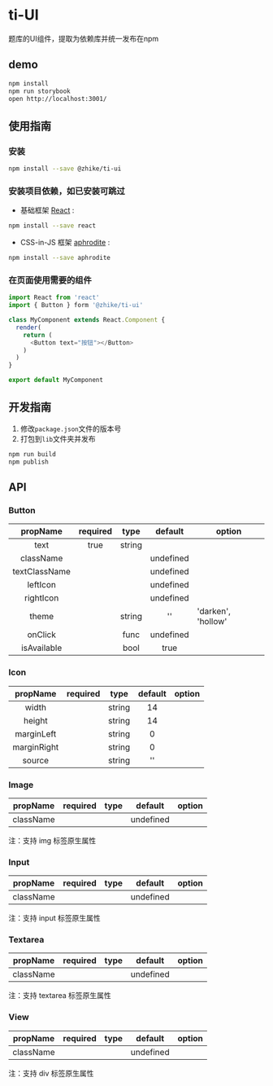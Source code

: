 # ti-UI
题库的UI组件，提取为依赖库并统一发布在npm

## demo

```bash
npm install
npm run storybook
open http://localhost:3001/
```

## 使用指南

### 安装

```bash
npm install --save @zhike/ti-ui
```

### 安装项目依赖，如已安装可跳过

*  基础框架 [React][1] :
```bash
npm install --save react
```
*  CSS-in-JS 框架 [aphrodite][2] :
```bash
npm install --save aphrodite
```

### 在页面使用需要的组件

```javascript
import React from 'react'
import { Button } form '@zhike/ti-ui'

class MyComponent extends React.Component {
  render(
    return (
      <Button text="按钮"></Button>
    )
  )
}

export default MyComponent
```

## 开发指南

1. 修改`package.json`文件的版本号
2. 打包到`lib`文件夹并发布

```bash
npm run build
npm publish
```

## API

### Button

|propName     |required|type  |default  |option            |
|:-----------:|:------:|:----:|:-------:|------------------|
|text         |true    |string|         |                  |
|className    |        |      |undefined|                  |
|textClassName|        |      |undefined|                  |
|leftIcon     |        |      |undefined|                  |
|rightIcon    |        |      |undefined|                  |
|theme        |        |string|''       |'darken', 'hollow'|
|onClick      |        |func  |undefined|                  |
|isAvailable  |        |bool  |true     |                  |

### Icon

|propName   |required|type  |default  |option|
|:---------:|:------:|:----:|:-------:|------|
|width      |        |string|14       |      |
|height     |        |string|14       |      |
|marginLeft |        |string|0        |      |
|marginRight|        |string|0        |      |
|source     |        |string|''       |      |

### Image

|propName   |required|type  |default  |option|
|:---------:|:------:|:----:|:-------:|------|
|className  |        |      |undefined|      |

注：支持 img 标签原生属性

### Input

|propName   |required|type  |default  |option|
|:---------:|:------:|:----:|:-------:|------|
|className  |        |      |undefined|      |

注：支持 input 标签原生属性

### Textarea

|propName   |required|type  |default  |option|
|:---------:|:------:|:----:|:-------:|------|
|className  |        |      |undefined|      |

注：支持 textarea 标签原生属性

### View

|propName   |required|type  |default  |option|
|:---------:|:------:|:----:|:-------:|------|
|className  |        |      |undefined|      |

注：支持 div 标签原生属性

[1]: https://github.com/facebook/react
[2]: https://github.com/Khan/aphrodite
